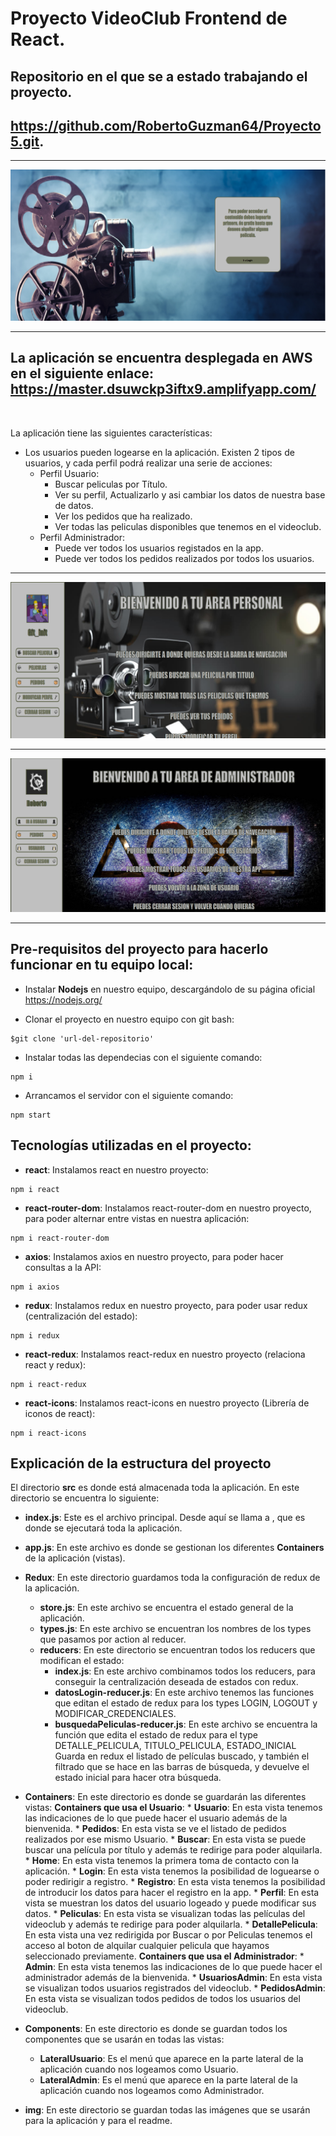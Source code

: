 # Proyecto VideoClub Frontend de React.
## Repositorio en el que se a estado trabajando el proyecto. 
## https://github.com/RobertoGuzman64/Proyecto5.git.
***
![Vista Principal de la APP de React](./img/HOME.png)
***
## La aplicación se encuentra desplegada en AWS en el siguiente enlace: https://master.dsuwckp3iftx9.amplifyapp.com/ 
<br>

La aplicación tiene las siguientes características:
* Los usuarios pueden logearse en la aplicación. Existen 2 tipos de usuarios, y cada perfil podrá realizar una serie de acciones:
    * Perfil Usuario:
        * Buscar peliculas por Título.
        * Ver su perfil, Actualizarlo y asi cambiar los datos de nuestra base de datos.
        * Ver los pedidos que ha realizado.
        * Ver todas las peliculas disponibles que tenemos en el videoclub.
    * Perfil Administrador:
        * Puede ver todos los usuarios registados en la app.
        * Puede ver todos los pedidos realizados por todos los usuarios.
***
![Vista Inicial APP React](./img/USUARIO.png)
***
![Vista Inicial APP React](./img/ADMINISTRADOR.png)
***

## Pre-requisitos del proyecto para hacerlo funcionar en tu equipo local:

* Instalar **Nodejs** en nuestro equipo, descargándolo de su página oficial
https://nodejs.org/

* Clonar el proyecto en nuestro equipo con git bash:
```
$git clone 'url-del-repositorio'
```

* Instalar todas las dependecias con el siguiente comando:
```
npm i
```

* Arrancamos el servidor con el siguiente comando:
```
npm start
```

## Tecnologías utilizadas en el proyecto:

* **react**: Instalamos react en nuestro proyecto:
```
npm i react
```
* **react-router-dom**: Instalamos react-router-dom en nuestro proyecto, para poder alternar entre vistas en nuestra aplicación:
```
npm i react-router-dom
```
* **axios**: Instalamos axios en nuestro proyecto, para poder hacer consultas a la API:
```
npm i axios
```
* **redux**: Instalamos redux en nuestro proyecto, para poder usar redux (centralización del estado):
```
npm i redux
```
* **react-redux**: Instalamos react-redux en nuestro proyecto (relaciona react y redux):
```
npm i react-redux
```
* **react-icons**: Instalamos react-icons en nuestro proyecto (Librería de iconos de react):
```
npm i react-icons
```

## Explicación de la estructura del proyecto

El directorio **src** es donde está almacenada toda la aplicación. En este directorio se encuentra lo siguiente:

* **index.js**: Este es el archivo principal. Desde aquí se llama a **<App/>**, que es donde se ejecutará toda la aplicación.

* **app.js**: En este archivo es donde se gestionan los diferentes **Containers** de la aplicación (vistas).

* **Redux**: En este directorio guardamos toda la configuración de redux de la aplicación.
    * **store.js**: En este archivo se encuentra el estado general de la aplicación.
    * **types.js**: En este archivo se encuentran los nombres de los types que pasamos por action al reducer.
    * **reducers**: En este directorio se encuentran todos los reducers que modifican el estado:
        * **index.js**: En este archivo combinamos todos los reducers, para conseguir la centralización deseada de estados con redux.
        * **datosLogin-reducer.js**: En este archivo tenemos las funciones que editan el estado de redux para los types LOGIN, LOGOUT y MODIFICAR_CREDENCIALES.
        * **busquedaPeliculas-reducer.js**: En este archivo se encuentra la función que edita el estado de redux para el type DETALLE_PELICULA, TITULO_PELICULA, ESTADO_INICIAL Guarda en redux el listado de películas buscado, y también el filtrado que se hace en las barras de búsqueda, y devuelve el estado inicial para hacer otra búsqueda.

* **Containers**: En este directorio es donde se guardarán las diferentes vistas:
    **Containers que usa el Usuario**:
      * **Usuario**: En esta vista tenemos las indicaciones de lo que puede hacer el usuario además de la bienvenida.
      * **Pedidos**: En esta vista se ve el listado de pedidos realizados por ese mismo Usuario.
      * **Buscar**: En esta vista se puede buscar una película por título y además te redirige para poder alquilarla.
      * **Home**: En esta vista tenemos la primera toma de contacto con la aplicación.
      * **Login**: En esta vista tenemos la posibilidad de loguearse o poder redirigir a registro.
      * **Registro**: En esta vista tenemos la posibilidad de introducir los datos para hacer el registro en la app.
      * **Perfil**: En esta vista se muestran los datos del usuario logeado y puede modificar sus datos.
      * **Peliculas**: En esta vista se visualizan todas las películas del videoclub y además te redirige para poder alquilarla.
      * **DetallePelicula**: En esta vista una vez redirigida por Buscar o por Peliculas tenemos el acceso al boton de alquilar cualquier pelicula que hayamos seleccionado previamente.
    **Containers que usa el Administrador**:
      * **Admin**: En esta vista tenemos las indicaciones de lo que puede hacer el administrador además de la bienvenida.
      * **UsuariosAdmin**: En esta vista se visualizan todos usuarios registrados del videoclub.
      * **PedidosAdmin**: En esta vista se visualizan todos pedidos de todos los usuarios del videoclub.
* **Components**: En este directorio es donde se guardan todos los componentes que se usarán en todas las vistas:
    * **LateralUsuario**: Es el menú que aparece en la parte lateral de la aplicación cuando nos logeamos como Usuario.
    * **LateralAdmin**: Es el menú que aparece en la parte lateral de la aplicación cuando nos logeamos como Administrador.
* **img**: En este directorio se guardan todas las imágenes que se usarán para la aplicación y para el readme.